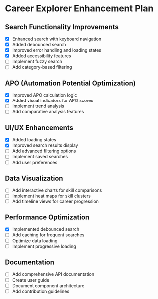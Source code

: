 # Career Explorer Enhancement Plan

## Search Functionality Improvements
- [x] Enhanced search with keyboard navigation
- [x] Added debounced search
- [x] Improved error handling and loading states
- [x] Added accessibility features
- [ ] Implement fuzzy search
- [ ] Add category-based filtering

## APO (Automation Potential Optimization)
- [x] Improved APO calculation logic
- [x] Added visual indicators for APO scores
- [ ] Implement trend analysis
- [ ] Add comparative analysis features

## UI/UX Enhancements
- [x] Added loading states
- [x] Improved search results display
- [ ] Add advanced filtering options
- [ ] Implement saved searches
- [ ] Add user preferences

## Data Visualization
- [ ] Add interactive charts for skill comparisons
- [ ] Implement heat maps for skill clusters
- [ ] Add timeline views for career progression

## Performance Optimization
- [x] Implemented debounced search
- [ ] Add caching for frequent searches
- [ ] Optimize data loading
- [ ] Implement progressive loading

## Documentation
- [ ] Add comprehensive API documentation
- [ ] Create user guide
- [ ] Document component architecture
- [ ] Add contribution guidelines
